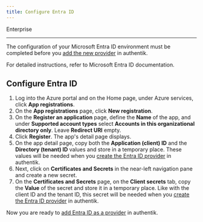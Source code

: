 ```yaml
---
title: Configure Entra ID
---
```


<span class="badge badge--primary">Enterprise</span>

---

The configuration of your Microsoft Entra ID environment must be completed before you [add the new provider](./add-entra-provider.md) in authentik.

For detailed instructions, refer to Microsoft Entra ID documentation.

## Configure Entra ID

1. Log into the Azure portal and on the Home page, under Azure services, click **App registrations**.
2. On the **App registrations** page, click **New registration**.
3. On the **Register an application** page, define the **Name** of the app, and under **Supported account types** select **Accounts in this organizational directory only**. Leave **Redirect URI** empty.
4. Click **Register**.
   The app's detail page displays.
5. On the app detail page, copy both the **Application (client) ID** and the **Directory (tenant) ID** values and store in a temporary place. These values will be needed when you [create the Entra ID provider](./add-entra-provider) in authentik.
6. Next, click on **Certificates and Secrets** in the near-left navigation pane and create a new secret.
7. On the **Certificates and Secrets** page, on the **Client secrets** tab, copy the **Value** of the secret and store it in a temporary place. Like with the client ID and the tenant ID, this secret will be needed when you [create the Entra ID provider](./add-entra-provider) in authentik.

Now you are ready to [add Entra ID as a provider](./add-entra-provider.md) in authentik.
